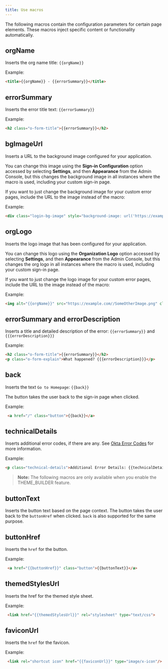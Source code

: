 ```yaml
---
title: Use macros
---
```

The following macros contain the configuration parameters for certain page elements. These macros inject specific content or functionality automatically.

## orgName

Inserts the org name title: `{{orgName}}`

Example:

```html
<title>{{orgName}} - {{errorSummary}}</title>
```

## errorSummary

Inserts the error title text: `{{errorSummary}}`

Example:

```html
<h2 class="o-form-title">{{errorSummary}}</h2>
```

## bgImageUrl

Inserts a URL to the background image configured for your application.

You can change this image using the **Sign-in Configuration** option accessed by selecting **Settings**, and then **Appearance** from the Admin Console, but this changes the background image in all instances where the macro is used, including your custom sign-in page.

If you want to just change the background image for your custom error pages, include the URL to the image instead of the macro:

Example:

```html
<div class="login-bg-image" style="background-image: url('https://example.com//YourBackgroundImage.png')"></div>
```

## orgLogo

Inserts the logo image that has been configured for your application.

You can change this logo using the **Organization Logo** option accessed by selecting **Settings**, and then **Appearance** from the Admin Console, but this changes the org logo in all instances where the macro is used, including your custom sign-in page.

If you want to just change the logo image for your custom error pages, include the URL to the image instead of the macro:

Example:
```html
<img alt="{{orgName}}" src="https://example.com//SomeOtherImage.png" class="org-logo">
```

## errorSummary and errorDescription

Inserts a title and detailed description of the error: `{{errorSummary}}` and `{{{errorDescription}}}`

Example:

```html
<h2 class="o-form-title">{{errorSummary}}</h2>
<p class="o-form-explain">What happened? {{{errorDescription}}}</p>
```

## back

Inserts the text `Go to Homepage`: `{{back}}`

The button takes the user back to the sign-in page when clicked.

Example:

```html
 <a href="/" class="button">{{back}}</a>
```

## technicalDetails

Inserts additional error codes, if there are any. See [Okta Error Codes](/docs/reference/error-codes/#okta-error-codes-listed-by-error-code) for more information.

Example:

```html
<p class="technical-details">Additional Error Details: {{technicalDetails}}</p>
```

> **Note:** The following macros are only available when you enable the THEME_BUILDER feature.

## buttonText

Inserts the button text based on the page context. The button takes the user back to the `buttonHref` when clicked. `back` is also supported for the same purpose.

## buttonHref

Inserts the `href` for the button.

Example:

```html
 <a href="{{buttonHref}}" class="button">{{buttonText}}</a>
```

## themedStylesUrl

Inserts the href for the themed style sheet.

Example:

```html
 <link href="{{themedStylesUrl}}" rel="stylesheet" type="text/css">
```

## faviconUrl

Inserts the `href` for the favicon.

Example:

```html
 <link rel="shortcut icon" href="{{faviconUrl}}" type="image/x-icon"/>
```

<NextSectionLink/>
